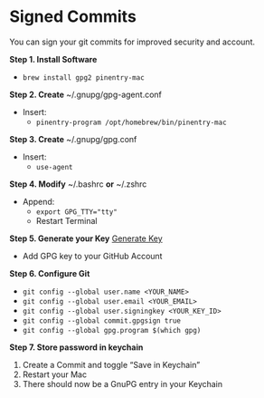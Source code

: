 # Signed Commits

You can sign your git commits for improved security and account.

**Step 1. Install Software**

- ```brew install gpg2 pinentry-mac```

**Step 2. Create** ~/.gnupg/gpg-agent.conf

- Insert:
  - ```pinentry-program /opt/homebrew/bin/pinentry-mac```

**Step 3. Create** ~/.gnupg/gpg.conf

- Insert:
  - ```use-agent```

**Step 4. Modify** ~/.bashrc **or** ~/.zshrc

- Append:
  - ```export GPG_TTY="tty"```
  - Restart Terminal

**Step 5. Generate your Key** [Generate Key](https://help.github.com/articles/generating-a-new-gpg-key/)

- Add GPG key to your GitHub Account

**Step 6. Configure Git**

- ```git config --global user.name <YOUR_NAME>```
- ```git config --global user.email <YOUR_EMAIL>```
- ```git config --global user.signingkey <YOUR_KEY_ID>```
- ```git config --global commit.gpgsign true```
- ```git config --global gpg.program $(which gpg)```

**Step 7. Store password in keychain**

1. Create a Commit and toggle “Save in Keychain”
2. Restart your Mac
3. There should now be a GnuPG entry in your Keychain

